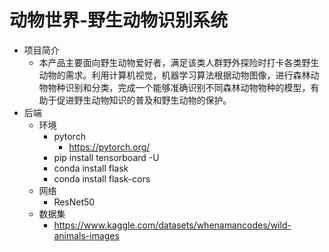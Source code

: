 # 动物世界-野生动物识别系统

- 项目简介
  - 本产品主要面向野生动物爱好者，满足该类人群野外探险时打卡各类野生动物的需求。利用计算机视觉，机器学习算法根据动物图像，进行森林动物物种识别和分类，完成一个能够准确识别不同森林动物物种的模型，有助于促进野生动物知识的普及和野生动物的保护。
- 后端
  - 环境
    - pytorch
      - https://pytorch.org/
    - pip install tensorboard -U
    - conda install flask
    - conda install flask-cors
  - 网络
    - ResNet50
  - 数据集
    - https://www.kaggle.com/datasets/whenamancodes/wild-animals-images
